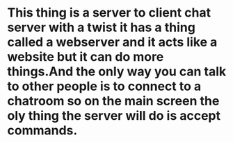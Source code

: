 # This thing is a server to client chat server with a twist it has a thing called a webserver and it acts like a website but it can do more things.And the only way you can talk to other people is to connect to a chatroom so on the main screen the oly thing the server will do is accept commands.

